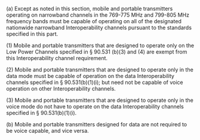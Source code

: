 (a) Except as noted in this section, mobile and portable transmitters operating on narrowband channels in the 769-775 MHz and 799-805 MHz frequency bands must be capable of operating on all of the designated nationwide narrowband Interoperability channels pursuant to the standards specified in this part.

(1) Mobile and portable transmitters that are designed to operate only on the Low Power Channels specified in § 90.531 (b)(3) and (4) are exempt from this Interoperability channel requirement.

(2) Mobile and portable transmitters that are designed to operate only in the data mode must be capable of operation on the data Interoperability channels specified in § 90.531(b)(1)(i); but need not be capable of voice operation on other Interoperability channels.

(3) Mobile and portable transmitters that are designed to operate only in the voice mode do not have to operate on the data Interoperability channels specified in § 90.531(b)(1)(i).

(b) Mobile and portable transmitters designed for data are not required to be voice capable, and vice versa.


